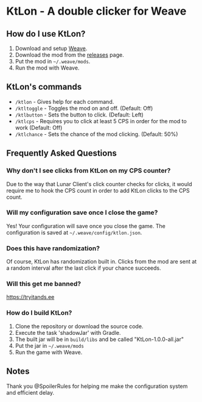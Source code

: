 # KtLon - A double clicker for Weave
## How do I use KtLon?
1. Download and setup [Weave](https://github.com/tryflle/weaveinstalldocs).
2. Download the mod from the [releases](https://github.com/tryflle/ktlon/releases/latest) page.
3. Put the mod in `~/.weave/mods`.
4. Run the mod with Weave.
## KtLon's commands
- `/ktlon` - Gives help for each command.
- `/ktltoggle` - Toggles the mod on and off. (Default: Off)
- `/ktlbutton` - Sets the button to click. (Default: Left)
- `/ktlcps` - Requires you to click at least 5 CPS in order for the mod to work (Default: Off)
- `/ktlchance` - Sets the chance of the mod clicking. (Default: 50%)
## Frequently Asked Questions
### Why don't I see clicks from KtLon on my CPS counter?
Due to the way that Lunar Client's click counter checks for clicks, it would require me to hook the CPS count in order to add KtLon clicks to the CPS count.
### Will my configuration save once I close the game?
Yes! Your configuration will save once you close the game. The configuration is saved at `~/.weave/config/ktlon.json`.
### Does this have randomization?
Of course, KtLon has randomization built in. Clicks from the mod are sent at a random interval after the last click if your chance succeeds.
### Will this get me banned?
https://tryitands.ee
### How do I build KtLon?
1. Clone the repository or download the source code.
2. Execute the task 'shadowJar' with Gradle.
3. The built jar will be in `build/libs` and be called "KtLon-1.0.0-all.jar"
4. Put the jar in `~/.weave/mods`
5. Run the game with Weave.
## Notes
Thank you @SpoilerRules for helping me make the configuration system and efficient delay.
